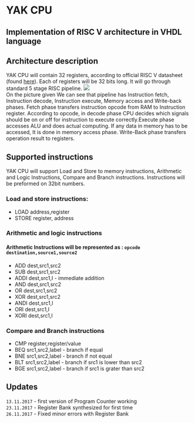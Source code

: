 # YAK CPU
## Implementation of RISC V architecture in VHDL language

## Architecture description

 YAK CPU will contain 32 registers, according to official RISC V datasheet (found [here](https://riscv.org/specifications/)). Each of registers will be 32 bits long. It will go through standard 5 stage RISC pipeline.
![](http://upload.wikimedia.org/wikipedia/commons/thumb/2/21/Fivestagespipeline.png/800px-Fivestagespipeline.png)  
 On the picture given We can see that pipeline has Instruction fetch, Instruction decode, Instruction execute, Memory access and Write-back phases. Fetch phase transfers instruction opcode from RAM to Instruction register. According to opcode, in decode phase CPU decides which signals should be on or off for instruction to execute correctly.Execute phase accesses ALU and does actual computing. If any data in memory has to be accessed, It is done in memory access phase. Write-Back phase transfers operation result to registers.

## Supported instructions  
 YAK CPU will  support Load and Store to memory instructions, Arithmetic and Logic Instructions, Compare and Branch instructions. Instructions will be preformed on 32bit numbers.

### Load and store instructions:
* LOAD address,register
* STORE register, address

### Arithmetic and logic instructions  
#### Arithmetic Instructions will be represented as : `opcode destination,source1,source2`  
* ADD dest,src1,src2 
* SUB dest,src1,src2
* ADDI dest,src1,I - immediate addition 
* AND dest,src1,src2
* OR dest,src1,src2
* XOR dest,src1,src2
* ANDI dest,src1,I
* ORI dest,src1,I
* XORI dest,src1,I

### Compare and Branch instructions
* CMP register,register/value
* BEQ src1,src2,label - branch if equal
* BNE src1,src2,label - branch if not equal
* BLT src1,src2,label - branch if src1 is lower than src2
* BGE src1,src2,label - branch if src1 is grater than src2  

## Updates
 `13.11.2017` - first version of Program Counter working  
 `23.11.2017` - Register Bank synthesized for first time  
 `26.11.2017` - Fixed minor errors with Register Bank


